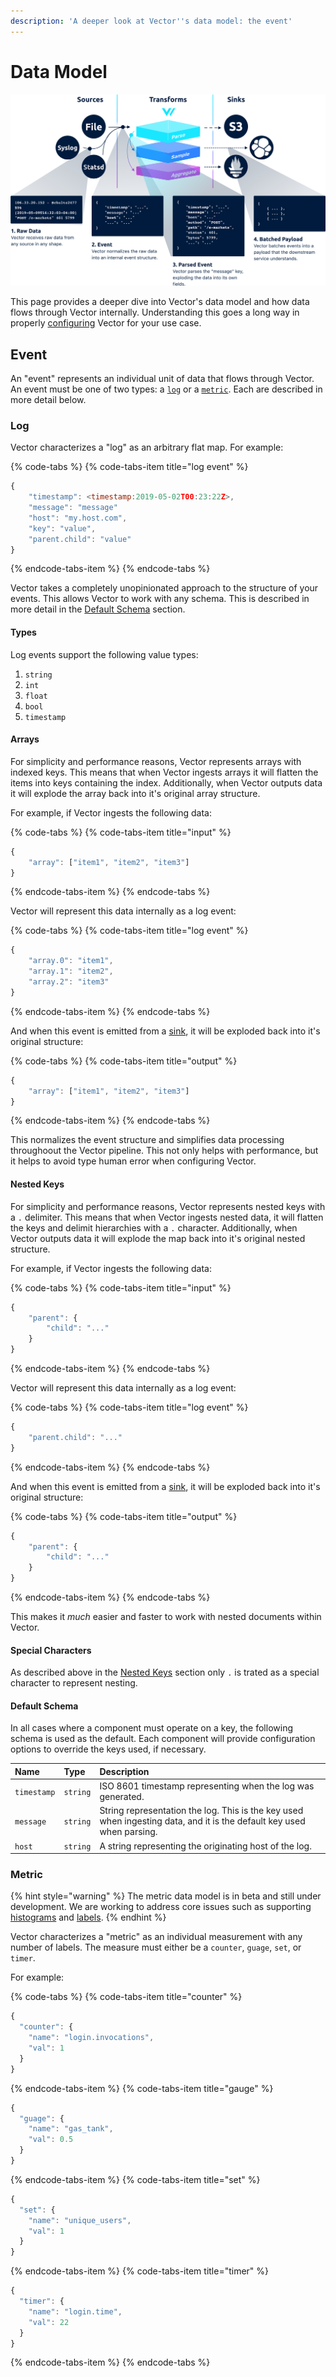 ```yaml
---
description: 'A deeper look at Vector''s data model: the event'
---
```


# Data Model

![](../assets/data-model.svg)

This page provides a deeper dive into Vector's data model and how data flows through Vector internally. Understanding this goes a long way in properly [configuring](../usage/configuration/) Vector for your use case.

## Event

An "event" represents an individual unit of data that flows through Vector. An event must be one of two types: a [`log`](data-model.md#log) or a [`metric`](data-model.md#metric). Each are described in more detail below.

### Log

Vector characterizes a "log" as an arbitrary flat map. For example:

{% code-tabs %}
{% code-tabs-item title="log event" %}
```javascript
{
    "timestamp": <timestamp:2019-05-02T00:23:22Z>,
    "message": "message"
    "host": "my.host.com",
    "key": "value",
    "parent.child": "value"
}
```
{% endcode-tabs-item %}
{% endcode-tabs %}

Vector takes a completely unopinionated approach to the structure of your events. This allows Vector to work with any schema. This is described in more detail in the [Default Schema](#default-schema) section.

#### Types

Log events support the following value types:

1. `string`
2. `int`
3. `float`
4. `bool`
5. `timestamp`

#### Arrays

For simplicity and performance reasons, Vector represents arrays with indexed keys. This means that when Vector ingests arrays it will flatten the items into keys containing the index. Additionally, when Vector outputs data it will explode the array back into it's original array structure.

For example, if Vector ingests the following data:

{% code-tabs %}
{% code-tabs-item title="input" %}
```javascript
{
    "array": ["item1", "item2", "item3"]
}
```
{% endcode-tabs-item %}
{% endcode-tabs %}

Vector will represent this data internally as a log event:

{% code-tabs %}
{% code-tabs-item title="log event" %}
```javascript
{
    "array.0": "item1",
    "array.1": "item2",
    "array.2": "item3"
}
```
{% endcode-tabs-item %}
{% endcode-tabs %}

And when this event is emitted from a [sink][docs.sinks], it will be exploded back into it's original structure:

{% code-tabs %}
{% code-tabs-item title="output" %}
```javascript
{
    "array": ["item1", "item2", "item3"]
}
```
{% endcode-tabs-item %}
{% endcode-tabs %}

This normalizes the event structure and simplifies data processing throughoout the Vector pipeline. This not only helps with performance, but it helps to avoid type human error when configuring Vector.

#### Nested Keys

For simplicity and performance reasons, Vector represents nested keys with a `.` delimiter. This means that when Vector ingests nested data, it will flatten the keys and delimit hierarchies with a `.` character. Additionally, when Vector outputs data it will explode the map back into it's original nested structure.

For example, if Vector ingests the following data:

{% code-tabs %}
{% code-tabs-item title="input" %}
```javascript
{
    "parent": {
        "child": "..."
    }
}
```
{% endcode-tabs-item %}
{% endcode-tabs %}

Vector will represent this data internally as a log event:

{% code-tabs %}
{% code-tabs-item title="log event" %}
```javascript
{
    "parent.child": "..."
}
```
{% endcode-tabs-item %}
{% endcode-tabs %}

And when this event is emitted from a [sink][docs.sinks], it will be exploded back into it's original structure:

{% code-tabs %}
{% code-tabs-item title="output" %}
```javascript
{
    "parent": {
        "child": "..."
    }
}
```
{% endcode-tabs-item %}
{% endcode-tabs %}

This makes it _much_ easier and faster to work with nested documents within Vector.

#### Special Characters

As described above in the [Nested Keys](#nested-keys) section only `.` is trated as a special character to represent nesting.

#### Default Schema

In all cases where a component must operate on a key, the following schema is used as the default. Each component will provide configuration options to override the keys used, if necessary.

| Name | Type | Description |
| :--- | :--- | :--- |
| `timestamp` | `string` | ISO 8601 timestamp representing when the log was generated. |
| `message` | `string` | String representation the log. This is the key used when ingesting data, and it is the default key used when parsing. |
| `host` | `string` | A string representing the originating host of the log. |

### Metric

{% hint style="warning" %}
The metric data model is in beta and still under development. We are working to address core issues such as supporting [ histograms](https://github.com/timberio/vector/issues/384) and [labels](https://github.com/timberio/vector/issues/512).
{% endhint %}

Vector characterizes a "metric" as an individual measurement with any number of labels. The measure must either be a `counter`, `guage`, `set`, or `timer`.

For example:

{% code-tabs %}
{% code-tabs-item title="counter" %}
```javascript
{
  "counter": {
    "name": "login.invocations",
    "val": 1
  }
}
```
{% endcode-tabs-item %}
{% code-tabs-item title="gauge" %}
```javascript
{
  "guage": {
    "name": "gas_tank",
    "val": 0.5
  }
}
```
{% endcode-tabs-item %}
{% code-tabs-item title="set" %}
```javascript
{
  "set": {
    "name": "unique_users",
    "val": 1
  }
}
```
{% endcode-tabs-item %}
{% code-tabs-item title="timer" %}
```javascript
{
  "timer": {
    "name": "login.time",
    "val": 22
  }
}
```
{% endcode-tabs-item %}
{% endcode-tabs %}


[docs.sinks]: ..docs/usage/configuration/sinks
